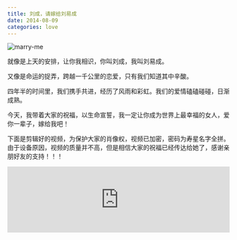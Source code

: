 ```yaml
---
title: 刘成，请嫁给刘易成
date: 2014-08-09
categories: love
---
```


![marry-me](http://xcatliu-love.qiniudn.com/img/marry-me.jpg)

就像是上天的安排，让你我相识，你叫刘成，我叫刘易成。

又像是命运的捉弄，跨越一千公里的恋爱，只有我们知道其中辛酸。

四年半的时间里，我们携手共进，经历了风雨和彩虹。我们的爱情磕磕碰碰，日渐成熟。

今天，我带着大家的祝福，以生命宣誓，我一定让你成为世界上最幸福的女人，爱你一辈子，嫁给我吧！

下面是剪辑好的视频，为保护大家的肖像权，视频已加密，密码为寿星名字全拼。由于设备原因，视频的质量并不高，但是相信大家的祝福已经传达给她了，感谢亲朋好友的支持！！！

<iframe id="marry-me-youku" width="100%" src="http://player.youku.com/embed/XNzUyOTY2OTE2" frameborder=0 allowfullscreen></iframe>
<script>
(function() {
    var marryMeYouku = document.getElementById('marry-me-youku');
    var width = window.getComputedStyle(marryMeYouku).width;
    document.getElementById('marry-me-youku').style.height = parseInt(width, 10) * 2 / 3 + 'px';
})();
</script>

